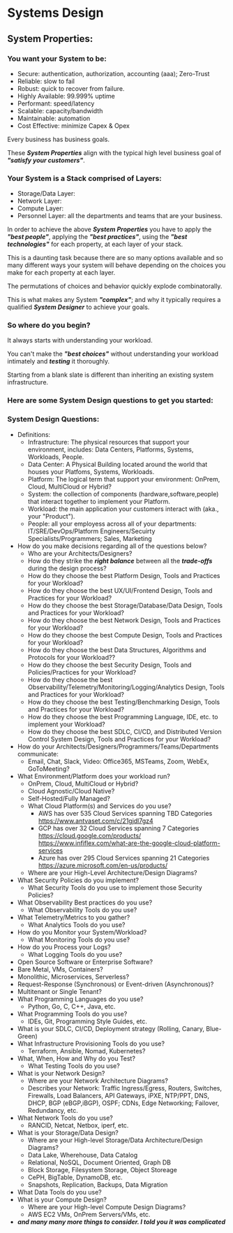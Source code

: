 # Systems Design

## System Properties:
### You want your System to be:

+ Secure: authentication, authorization, accounting (aaa); Zero-Trust
+ Reliable: slow to fail
+ Robust:  quick to recover from failure.
+ Highly Available: 99.999% uptime
+ Performant: speed/latency
+ Scalable: capacity/bandwidth
+ Maintainable: automation
+ Cost Effective:  minimize Capex & Opex

Every business has business goals.

These ***System Properties*** align with the typical high level business goal of ***"satisfy your customers"***.

### Your System is a Stack comprised of Layers:

* Storage/Data Layer:
* Network Layer:
* Compute Layer:
* Personnel Layer: all the departments and teams that are your business.

In order to achieve the above ***System Properties*** you have to apply the ***"best people"***, applying the ***"best practices"***, using the ***"best technologies"*** for each property, at each layer of your stack.

This is a daunting task because there are so many options available and so many different ways your system will behave depending on the choices you make for each property at each layer.

The permutations of choices and behavior quickly explode combinatorally.

This is what makes any System ***"complex"***; and why it typically requires a qualified ***System Designer*** to achieve your goals.

### So where do you begin?

It always starts with understanding your workload.

You can't make the ***"best choices"*** without understanding your workload intimately and ***testing*** it thoroughly.

Starting from a blank slate is different than inheriting an existing system infrastructure.

### Here are some System Design questions to get you started:

### System Design Questions:
+ Definitions:
  - Infrastructure: The physical resources that support your environment, includes: Data Centers, Platforms, Systems, Workloads, People.
  - Data Center: A Physical Building located around the world that houses your Platfoms, Systems, Workloads.
  - Platform: The logical term that support your environment: OnPrem, Cloud, MultiCloud or Hybrid?
  - System: the collection of components (hardware,software,people) that interact together to implement your Platform.
  - Workload: the main application your customers interact with (aka., your "Product").
  - People: all your employess across all of your departments: IT/SRE/DevOps/Platform Engineers/Secuirty Specialists/Programmers; Sales, Marketing
+ How do you make decisions regarding all of the questions below?
  - Who are your Architects/Designers?
  - How do they strike the ***right balance*** between all the ***trade-offs*** during the design process?
  - How do they choose the best Platform Design, Tools and Practices for your Workload?
  - How do they choose the best UX/UI/Frontend Design, Tools and Practices for your Workload?
  - How do they choose the best Storage/Database/Data Design, Tools and Practices for your Workload?
  - How do they choose the best Network Design, Tools and Practices for your Workload?
  - How do they choose the best Compute Design, Tools and Practices for your Workload?
  - How do they choose the best Data Structures, Algorithms and Protocols for your Workload??
  - How do they choose the best Security Design, Tools and Policies/Practices for your Workload?
  - How do they choose the best Observability/Telemetry/Monitoring/Logging/Analytics Design, Tools and Practices for your Workload?
  - How do they choose the best Testing/Benchmarking Design, Tools and Practices for your Workload?
  - How do they choose the best Programming Language, IDE, etc. to implement your Workload?
  - How do they choose the best SDLC, CI/CD, and Distributed Version Control System Design, Tools and Practices for your Workload?
+ How do your Architects/Designers/Programmers/Teams/Departments communicate:
  - Email, Chat, Slack, Video: Office365, MSTeams, Zoom, WebEx, GoToMeeting?
+ What Environment/Platform does your workload run?
  - OnPrem, Cloud, MultiCloud or Hybrid?
  - Cloud Agnostic/Cloud Native?
  - Self-Hosted/Fully Managed?
  - What Cloud Platform(s) and Services do you use?
    - AWS has over 535 Cloud Services spanning TBD Categories https://www.antvaset.com/c/21gjdl7gz4
    - GCP has over 32 Cloud Services spanning 7 Categories https://cloud.google.com/products/ https://www.infiflex.com/what-are-the-google-cloud-platform-services
    - Azure has over 295 Cloud Services spanning 21 Categories https://azure.microsoft.com/en-us/products/
  - Where are your High-Level Architecture/Design Diagrams?
+ What Security Policies do you implement?
  - What Security Tools do you use to implement those Security Policies?
+ What Observability Best practices do you use?
  - What Observability Tools do you use?
+ What Telemetry/Metrics to you gather?
  - What Analytics Tools do you use?
+ How do you Monitor your System/Workload?
  - What Monitoring Tools do you use?
+ How do you Process your Logs?
  - What Logging Tools do you use?
+ Open Source Software or Enterprise Software?
+ Bare Metal, VMs, Containers?
+ Monolithic, Microservices, Serverless?
+ Request-Response (Synchronous) or Event-driven (Asynchronous)?
+ Multitenant or Single Tenant?
+ What Programming Languages do you use?
  - Python, Go, C, C++, Java, etc.
+ What Programming Tools do you use?
  - IDEs, Git, Programming Style Guides, etc.
+ What is your SDLC, CI/CD, Deployment strategy (Rolling, Canary, Blue-Green)
+ What Infrastructure Provisioning Tools do you use?
  - Terraform, Ansible, Nomad, Kubernetes?
+ What, When, How and Why do you Test?
  - What Testing Tools do you use?
+ What is your Network Design?
  - Where are your Network Architecture Diagrams?
  - Describes your Network: Traffic Ingress/Egress, Routers, Switches, Firewalls, Load Balancers, API Gateways, iPXE, NTP/PPT, DNS, DHCP, BGP (eBGP,iBGP), OSPF; CDNs, Edge Networking; Failover, Redundancy, etc.
+ What Network Tools do you use?
  - RANCID, Netcat, Netbox, iperf, etc.
+ What is your Storage/Data Design?
  - Where are your High-level Storage/Data Architecture/Design Diagrams?
  - Data Lake, Wherehouse, Data Catalog
  - Relational, NoSQL, Document Oriented, Graph DB
  - Block Storage, Filesystem Storage, Object Storeage
  - CePH, BigTable, DynamoDB, etc.
  - Snapshots, Replication, Backups, Data Migration
+ What Data Tools do you use?
+ What is your Compute Design?
  - Where are your High-level Compute Design Diagrams?
  - AWS EC2 VMs, OnPrem Servers/VMs, etc.
+ ***and many many more things to consider. I told you it was complicated***
